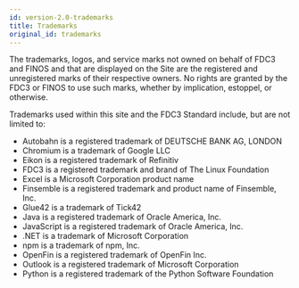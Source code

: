 ```yaml
---
id: version-2.0-trademarks
title: Trademarks
original_id: trademarks
---
```


The trademarks, logos, and service marks not owned on behalf of FDC3 and FINOS and that are displayed on the Site are the registered and unregistered marks of their respective owners. No rights are granted by the FDC3 or FINOS to use such marks, whether by implication, estoppel, or otherwise.

Trademarks used within this site and the FDC3 Standard include, but are not limited to:

- Autobahn is a registered trademark of DEUTSCHE BANK AG, LONDON
- Chromium is a trademark of Google LLC
- Eikon is a registered trademark of Refinitiv
- FDC3 is a registered trademark and brand of The Linux Foundation
- Excel is a Microsoft Corporation product name
- Finsemble is a registered trademark and product name of Finsemble, Inc.
- Glue42 is a trademark of Tick42
- Java is a registered trademark of Oracle America, Inc.
- JavaScript  is a registered trademark of Oracle America, Inc.
- .NET is a trademark of Microsoft Corporation
- npm is a trademark of npm, Inc.
- OpenFin is a registered trademark of OpenFin Inc.
- Outlook is a registered trademark of Microsoft Corporation
- Python is a registered trademark of the Python Software Foundation